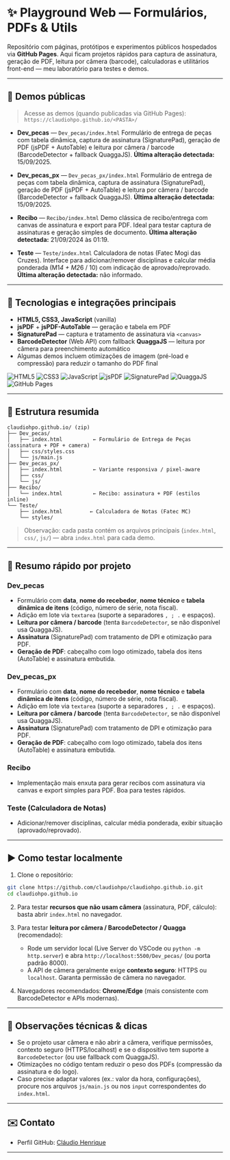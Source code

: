 # ✨ Playground Web — Formulários, PDFs & Utils

Repositório com páginas, protótipos e experimentos públicos hospedados via **GitHub Pages**. Aqui ficam projetos rápidos para captura de assinatura, geração de PDF, leitura por câmera (barcode), calculadoras e utilitários front-end — meu laboratório para testes e demos.

---

## 🚀 Demos públicas

> Acesse as demos (quando publicadas via GitHub Pages): `https://claudiohpo.github.io/<PASTA>/`

* **Dev\_pecas** — `Dev_pecas/index.html`
  Formulário de entrega de peças com tabela dinâmica, captura de assinatura (SignaturePad), geração de PDF (jsPDF + AutoTable) e leitura por câmera / barcode (BarcodeDetector + fallback QuaggaJS).
  **Última alteração detectada:** 15/09/2025.

* **Dev\_pecas\_px** — `Dev_pecas_px/index.html`
  Formulário de entrega de peças com tabela dinâmica, captura de assinatura (SignaturePad), geração de PDF (jsPDF + AutoTable) e leitura por câmera / barcode (BarcodeDetector + fallback QuaggaJS).
  **Última alteração detectada:** 15/09/2025.

* **Recibo** — `Recibo/index.html`
  Demo clássica de recibo/entrega com canvas de assinatura e export para PDF. Ideal para testar captura de assinaturas e geração simples de documento.
  **Última alteração detectada:** 21/09/2024 às 01:19.

* **Teste** — `Teste/index.html`
  Calculadora de notas (Fatec Mogi das Cruzes). Interface para adicionar/remover disciplinas e calcular média ponderada (M1*4 + M2*6 / 10) com indicação de aprovado/reprovado.
  **Última alteração detectada:** não informado.

---

## 🧩 Tecnologias e integrações principais

* **HTML5, CSS3, JavaScript** (vanilla)
* **jsPDF** + **jsPDF-AutoTable** — geração e tabela em PDF
* **SignaturePad** — captura e tratamento de assinatura via `<canvas>`
* **BarcodeDetector** (Web API) com fallback **QuaggaJS** — leitura por câmera para preenchimento automático
* Algumas demos incluem otimizações de imagem (pré-load e compressão) para reduzir o tamanho do PDF final


![HTML5](https://img.shields.io/badge/HTML5-E34F26?style=flat&logo=html5&logoColor=white)
![CSS3](https://img.shields.io/badge/CSS3-1572B6?style=flat&logo=css3&logoColor=white)
![JavaScript](https://img.shields.io/badge/JavaScript-F7DF1E?style=flat&logo=javascript&logoColor=black)
![jsPDF](https://img.shields.io/badge/jsPDF-000000?style=flat)
![SignaturePad](https://img.shields.io/badge/SignaturePad-4A90E2?style=flat)
![QuaggaJS](https://img.shields.io/badge/QuaggaJS-00AEEF?style=flat)
![GitHub Pages](https://img.shields.io/badge/GitHub_Pages-181717?style=flat&logo=github&logoColor=white)


---

## 📁 Estrutura resumida

```
claudiohpo.github.io/ (zip)
├── Dev_pecas/
│   ├── index.html          ← Formulário de Entrega de Peças (assinatura + PDF + camera)
│   ├── css/styles.css
│   └── js/main.js
├── Dev_pecas_px/
│   ├── index.html          ← Variante responsiva / pixel-aware
│   ├── css/
│   └── js/
├── Recibo/
│   └── index.html          ← Recibo: assinatura + PDF (estilos inline)
└── Teste/
    ├── index.html         ← Calculadora de Notas (Fatec MC)
    └── styles/
```

> Observação: cada pasta contém os arquivos principais (`index.html`, `css/`, `js/`) — abra `index.html` para cada demo.

---

## 🧭 Resumo rápido por projeto

### Dev\_pecas

* Formulário com **data**, **nome do recebedor**, **nome técnico** e **tabela dinâmica de itens** (código, número de série, nota fiscal).
* Adição em lote via `textarea` (suporte a separadores `, ; .` e espaços).
* **Leitura por câmera / barcode** (tenta `BarcodeDetector`, se não disponível usa QuaggaJS).
* **Assinatura** (SignaturePad) com tratamento de DPI e otimização para PDF.
* **Geração de PDF**: cabeçalho com logo otimizado, tabela dos itens (AutoTable) e assinatura embutida.

### Dev\_pecas\_px

* Formulário com **data**, **nome do recebedor**, **nome técnico** e **tabela dinâmica de itens** (código, número de série, nota fiscal).
* Adição em lote via `textarea` (suporte a separadores `, ; .` e espaços).
* **Leitura por câmera / barcode** (tenta `BarcodeDetector`, se não disponível usa QuaggaJS).
* **Assinatura** (SignaturePad) com tratamento de DPI e otimização para PDF.
* **Geração de PDF**: cabeçalho com logo otimizado, tabela dos itens (AutoTable) e assinatura embutida.

### Recibo

* Implementação mais enxuta para gerar recibos com assinatura via canvas e export simples para PDF. Boa para testes rápidos.

### Teste (Calculadora de Notas)

* Adicionar/remover disciplinas, calcular média ponderada, exibir situação (aprovado/reprovado).

---

## ▶️ Como testar localmente

1. Clone o repositório:

```bash
git clone https://github.com/claudiohpo/claudiohpo.github.io.git
cd claudiohpo.github.io
```

2. Para testar **recursos que não usam câmera** (assinatura, PDF, cálculo): basta abrir `index.html` no navegador.

3. Para testar **leitura por câmera / BarcodeDetector / Quagga** (recomendado):

   * Rode um servidor local (Live Server do VSCode ou `python -m http.server`) e abra `http://localhost:5500/Dev_pecas/` (ou porta padrão 8000).
   * A API de câmera geralmente exige **contexto seguro**: HTTPS ou `localhost`. Garanta permissão de câmera no navegador.

4. Navegadores recomendados: **Chrome/Edge** (mais consistente com BarcodeDetector e APIs modernas).

---

## 📝 Observações técnicas & dicas

* Se o projeto usar câmera e não abrir a câmera, verifique permissões, contexto seguro (HTTPS/localhost) e se o dispositivo tem suporte a `BarcodeDetector` (ou use fallback com QuaggaJS).
* Otimizações no código tentam reduzir o peso dos PDFs (compressão da assinatura e do logo).
* Caso precise adaptar valores (ex.: valor da hora, configurações), procure nos arquivos `js/main.js` ou nos `input` correspondentes do `index.html`.

---

## ✉️ Contato

* Perfil GitHub: [Cláudio Henrique](https://github.com/claudiohpo)

---

